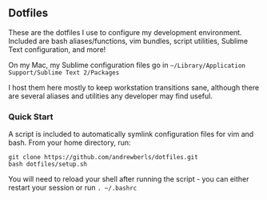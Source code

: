 ## Dotfiles
These are the dotfiles I use to configure my development environment. Included are bash aliases/functions, vim bundles, script utilities, Sublime Text configuration, and more!

On my Mac, my Sublime configuration files go in `~/Library/Application Support/Sublime Text 2/Packages`

I host them here mostly to keep workstation transitions sane, although there are several aliases and utilities any developer may find useful.

### Quick Start
A script is included to automatically symlink configuration files for vim and bash. From your home directory, run:

```
git clone https://github.com/andrewberls/dotfiles.git
bash dotfiles/setup.sh
```

You will need to reload your shell after running the script - you can either restart your session or run
`. ~/.bashrc`
